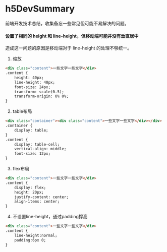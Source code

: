 # h5DevSummary
前端开发技术总结，收集备忘一些常见但可能不易解决的问题。

#### 设置了相同的 height 和 line-height，但移动端可能并没有垂直居中

造成这一问题的原因是移动端对于 line-height 的处理不够统一。

1. 缩放
```html
<div class="content">一些文字一些文字</div>
.content {
    height: 40px;
    line-height: 40px;
    font-size: 24px;
    transform: scale(0.5);
    transform-origin: 0% 0%;
}
```

2. table布局
```html
<div class="container"><div class="content">一些文字一些文字</div></div>
.container {
    display: table;
}
.content {
    display: table-cell;
    vertical-align: middle;
    font-size: 12px;
}
```

3. flex布局
```html
<div class="content">一些文字一些文字</div>
.content {
    display: flex;
    height: 20px;
    justify-content: center;
    align-items: center;
}
```

4. 不设置line-height，通过padding撑高
```html
<div class="content">一些文字一些文字</div>
.content {
    line-height:normal; 
    padding:6px 0; 
}
```

